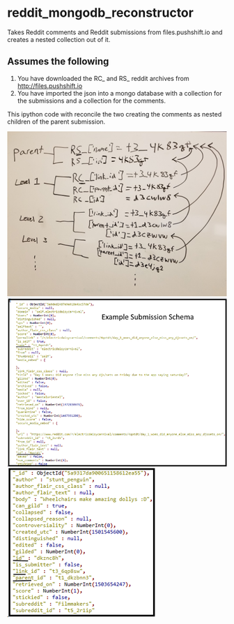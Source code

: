 # reddit_mongodb_reconstructor
Takes Reddit comments and Reddit submissions from files.pushshift.io and creates a nested collection out of it.

## Assumes the following

1) You have downloaded the RC_<year> and RS_<year> reddit archives from http://files.pushshift.io
2) You have imported the json into a mongo database with a collection for the submissions and a collection for the comments.
  
  
This ipython code with reconcile the two creating the comments as nested children of the parent submission.

![collection_relationship](https://raw.githubusercontent.com/gabefair/reddit_mongodb_reconstructor/master/1367599229236120533.jpg)
![collection_relationship](https://raw.githubusercontent.com/gabefair/reddit_mongodb_reconstructor/master/submission.png)
![collection_relationship](https://raw.githubusercontent.com/gabefair/reddit_mongodb_reconstructor/master/example_comment.png)
